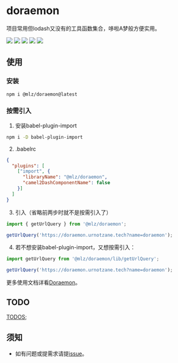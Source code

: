 # doraemon

项目常用但lodash又没有的工具函数集合，哆啦A梦般方便实用。

[![](https://img.shields.io/github/workflow/status/juicecube/doraemon/npm-publish?style=flat-square&logo=github)](https://github.com/juicecube/doraemon/actions?query=workflow%3Anpm-publish)
[![](https://img.shields.io/codecov/c/gh/juicecube/doraemon/master?style=flat-square&logo=codecov)](https://codecov.io/gh/juicecube/doraemon/branch/master)
[![](https://img.shields.io/bundlephobia/min/@mlz/doraemon?style=flat-square&logo=npm)](https://www.npmjs.com/package/@mlz/doraemon)
[![](https://img.shields.io/github/license/juicecube/doraemon?style=flat-square&logo=github)](https://github.com/juicecube/doraemon/blob/master/LICENSE)
[![](https://img.shields.io/badge/website-Doraemon-brightgreen?style=flat-square&logo=github)](https://doraemon.urnotzane.tech)

## 使用

### 安装
```bash
npm i @mlz/doraemon@latest
```

### 按需引入

1. 安装babel-plugin-import
  ```bash
  npm i -D babel-plugin-import
  ```

2. .babelrc
  ```json
  {
    "plugins": [
      ["import", {
        "libraryName": "@mlz/doraemon",
        "camel2DashComponentName": false
      }]
    ]
  }
  ```
3. 引入（省略前两步时就不是按需引入了）
  ```typescript
  import { getUrlQuery } from '@mlz/doraemon';

  getUrlQuery('https://doraemon.urnotzane.tech?name=doraemon');
  ```
4. 若不想安装babel-plugin-import，又想按需引入：
  ```typescript
  import getUrlQuery from '@mlz/doraemon/lib/getUrlQuery';

  getUrlQuery('https://doraemon.urnotzane.tech?name=doraemon');
  ```

更多使用文档详看[Doraemon](https://doraemon.urnotzane.tech)。

## TODO
[TODOS](https://github.com/juicecube/doraemon/projects/3);

## 须知

- 如有问题或提需求请提[issue](https://github.com/juicecube/doraemon/issues)。
